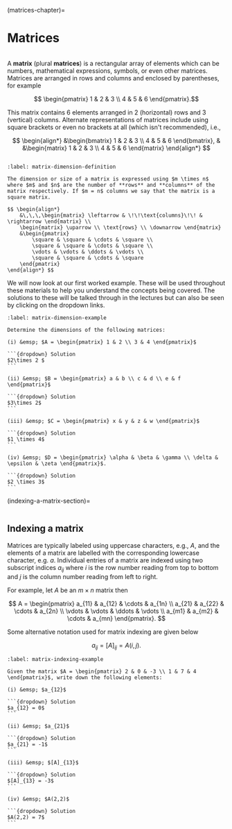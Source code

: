 (matrices-chapter)=

# Matrices

```{index} Matrix
```

A **matrix** (plural **matrices**) is a rectangular array of elements which can be numbers, mathematical expressions, symbols, or even other matrices. Matrices are arranged in rows and columns and enclosed by parentheses, for example

$$ \begin{pmatrix}
    1 & 2 & 3 \\
    4 & 5 & 6
\end{pmatrix}.$$

This matrix contains 6 elements arranged in 2 (horizontal) rows and 3 (vertical) columns. Alternate representations of matrices include using square brackets or even no brackets at all (which isn't recommended), i.e.,

$$ \begin{align*}
    &\begin{bmatrix}
        1 & 2 & 3 \\
        4 & 5 & 6
    \end{bmatrix}, &
    &\begin{matrix}
        1 & 2 & 3 \\
        4 & 5 & 6
    \end{matrix}
\end{align*} $$

```{index} Matrix ; dimension
```

```{prf:definition} Dimension of a matrix
:label: matrix-dimension-definition

The dimension or size of a matrix is expressed using $m \times n$ where $m$ and $n$ are the number of **rows** and **columns** of the matrix respectively. If $m = n$ columns we say that the matrix is a square matrix.

$$ \begin{align*}
    &\,\,\,\begin{matrix} \leftarrow & \!\!\text{columns}\!\! & \rightarrow \end{matrix} \\
    \begin{matrix} \uparrow \\ \text{rows} \\ \downarrow \end{matrix}
    &\begin{pmatrix}
        \square & \square & \cdots & \square \\
        \square & \square & \cdots & \square \\
        \vdots & \vdots & \ddots & \vdots \\
        \square & \square & \cdots & \square
    \end{pmatrix}
\end{align*} $$ 
```

We will now look at our first worked example. These will be used throughout these materials to help you understand the concepts being covered. The solutions to these will be talked through in the lectures but can also be seen by clicking on the dropdown links.

````{prf:example}
:label: matrix-dimension-example

Determine the dimensions of the following matrices:

(i) &emsp; $A = \begin{pmatrix} 1 & 2 \\ 3 & 4 \end{pmatrix}$

```{dropdown} Solution
$2\times 2 $
```

(ii) &emsp; $B = \begin{pmatrix} a & b \\ c & d \\ e & f \end{pmatrix}$

```{dropdown} Solution
$3\times 2$
```

(iii) &emsp; $C = \begin{pmatrix} x & y & z & w \end{pmatrix}$

```{dropdown} Solution
$1 \times 4$
```

(iv) &emsp; $D = \begin{pmatrix} \alpha & \beta & \gamma \\ \delta &  \epsilon & \zeta \end{pmatrix}$.

```{dropdown} Solution
$2 \times 3$
```
````

(indexing-a-matrix-section)=

```{index} Matrix ; indexing
```

## Indexing a matrix

Matrices are typically labeled using uppercase characters, e.g., $A$, and the elements of a matrix are labelled with the corresponding lowercase character, e.g. $a$. Individual entries of a matrix are indexed using two subscript indices $a_{ij}$ where $i$ is the row number reading from top to bottom and $j$ is the column number reading from left to right.

For example, let $A$ be an $m \times n$ matrix then

$$ A =
\begin{pmatrix}
    a_{11} & a_{12} & \cdots & a_{1n} \\
    a_{21} & a_{22} & \cdots & a_{2n} \\
    \vdots & \vdots & \ddots & \vdots \\
    a_{m1} & a_{m2} & \cdots & a_{mn}
\end{pmatrix}. $$

Some alternative notation used for matrix indexing are given below

$$ a_{ij} = [A]_{ij} = A(i,j). $$

````{prf:example}
:label: matrix-indexing-example

Given the matrix $A = \begin{pmatrix} 2 & 0 & -3 \\ 1 & 7 & 4 \end{pmatrix}$, write down the following elements:

(i) &emsp; $a_{12}$

```{dropdown} Solution
$a_{12} = 0$
```

(ii) &emsp; $a_{21}$

```{dropdown} Solution
$a_{21} = -1$
```

(iii) &emsp; $[A]_{13}$

```{dropdown} Solution
$[A]_{13} = -3$
```

(iv) &emsp; $A(2,2)$

```{dropdown} Solution
$A(2,2) = 7$
```
````
